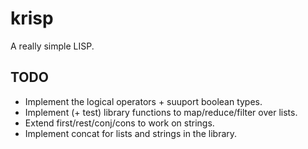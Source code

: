 # krisp

A really simple LISP.

## TODO

- Implement the logical operators + suuport boolean types.
- Implement (+ test) library functions to map/reduce/filter over lists.
- Extend first/rest/conj/cons to work on strings.
- Implement concat for lists and strings in the library.
